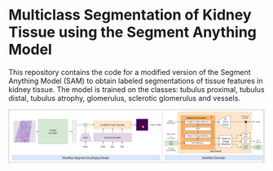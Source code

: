 # Multiclass Segmentation of Kidney Tissue using the Segment Anything Model

This repository contains the code for a modified version of the Segment Anything Model (SAM) to obtain labeled segmentations of tissue features in kidney tissue. The model is trained on the classes: tubulus proximal, tubulus distal, tubulus atrophy, glomerulus, sclerotic glomerulus and vessels. 

![Alt Text](model_and_decoder.png)